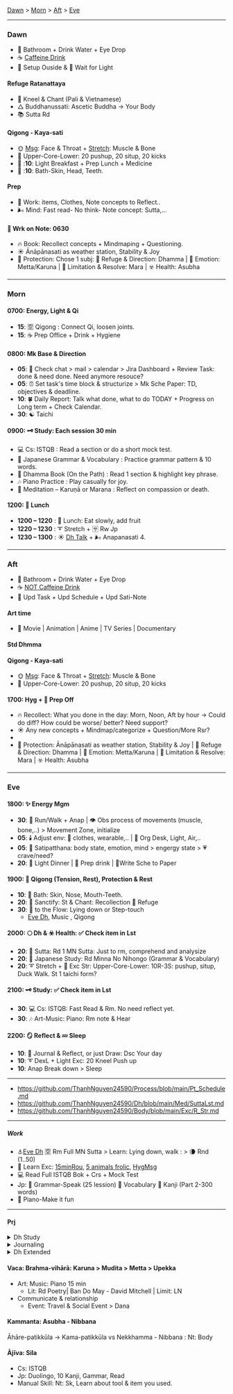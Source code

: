[Dawn](#Dawn) > [Morn](#Morn) > [Aft](#Aft) > [Eve](#Eve)  </br>

---
### Dawn
- 🚽 Bathroom + Drink Water + Eye Drop
- ☕ [Caffeine Drink](https://github.com/ThanhNguyen24590/Body/blob/main/Food/Drink-Supplement.md)
- 🌄 Setup Ouside & 🔅 Wait for Light
#### Refuge Ratanattaya
- 🎼 Kneel & Chant (Pali & Vietnamese)
- △ Buddhanussati: Ascetic Buddha -> Your Body
- 📚 Sutta Rd
#### Qigong - Kaya-sati
- 🌞 [Msg](https://github.com/ThanhNguyen24590/Body/blob/main/Exc/lstMsg.md): Face & Throat + [Stretch](https://github.com/ThanhNguyen24590/Body/blob/main/Exc/R_DexL.md): Muscle & Bone
- 💪 Upper-Core-Lower: 20 pushup, 20 situp, 20 kicks
- 🍵 :**10**: Light Breakfast + Prep Lunch + Medicine
- 🚿 :**10**: Bath-Skin, Head, Teeth.
#### Prep
- 🐜 Work: items, Clothes, Note concepts to Reflect..
- 🌬 Mind: Fast read- No think- Note concept: Sutta,...

#### 🚌 Wrk on Note: **0630**
- 🔥 Book: Recollect concepts + Mindmaping + Questioning.
- ☀️ Ānāpānasati as weather station, Stability & Joy
- 🔵 Protection: Chose 1 subj: 🙏 Refuge & Direction: Dhamma | 🌌 Emotion: Metta/Karuna | 🍖 Limitation & Resolve: Mara | ☣️ Health: Asubha

---
### Morn
#### 0700: Energy, Light & Qi
- **15**: 🈳 Qigong : Connect Qi, loosen joints.
- **15**: ☕ Prep Office + Drink + Hygiene

#### 0800: Mk Base & Direction
- **05**: 🎯 Check chat > mail > calendar > Jira Dashboard + Review Task: done & need done. Need anymore resouce?
- **05**: ⏰ Set task's time block & structurize > Mk Sche Paper: TD, objectives & deadline.
- **10**: 🍀 Daily Report: Talk what done, what to do TODAY + Progress on Long term + Check Calendar.  
- **30**: ☯️ Taichi

#### 0900: 🗝️ Study: Each session 30 min
- 💻 Cs: ISTQB : Read a section or do a short mock test.  
- 🎐 Japanese Grammar & Vocabulary : Practice grammar pattern & 10 words.
- 📖 Dhamma Book (On the Path) : Read 1 section & highlight key phrase.
- 🎶 Piano Practice : Play casually for joy.
- 🧘 Meditation – Karuṇā or Marana : Reflect on compassion or death. 


#### 1200: 🥗 Lunch
- **1200 – 1220** : 🥗 Lunch: Eat slowly, add fruit
- **1220 – 1230** : ➰ Stretch + 🈂️ Rw Jp
- **1230 – 1300** : ☀️ [Dh Talk](https://www.dhammatalks.org/audio/morning/) + 🌬️ Anapanasati 4.

---
### Aft
- 🚽 Bathroom + Drink Water + Eye Drop
- ☕ [NOT Caffeine Drink](https://github.com/ThanhNguyen24590/Body/blob/main/Food/Drink-Supplement.md)
- 🔅 Upd Task + Upd Schedule + Upd Sati-Note
#### Art time
- 🎥 Movie | Animation | Anime | TV Series | Documentary
#### Std Dhmma
#### Qigong - Kaya-sati
- 🌞 [Msg](https://github.com/ThanhNguyen24590/Body/blob/main/Exc/lstMsg.md): Face & Throat + [Stretch](https://github.com/ThanhNguyen24590/Body/blob/main/Exc/R_DexL.md): Muscle & Bone
- 💪 Upper-Core-Lower: 20 pushup, 20 situp, 20 kicks


#### 1700: Hyg + 🚌 Prep Off
- 🔥 Recollect: What you done in the day: Morn, Noon, Aft by hour -> Could do diff? How could be worse/ better? Need support?
- ☀ Any new concepts + Mindmap/categorize + Question/More Rsr?
-  
- 🔵 Protection: Ānāpānasati as weather station, Stability & Joy | 🙏 Refuge & Direction: Dhamma | 🌌 Emotion: Metta/Karuna | 🍖 Limitation & Resolve: Mara | ☣️ Health: Asubha

---
### Eve
#### 1800: ✨ Energy Mgm
- **30**: 🚶 Run/Walk + Anap | 👁️ Obs process of movements (muscle, bone,..) > Movement Zone, initialize
- **05**: 🕯️ Adjust env: 👅 clothes, wearable,.. | 🏡 Org Desk, Light, Air,.. 
- **05**: 🔅 Satipatthana: body state, emotion, mind > engergy state > 💗 crave/need?
- **20**: 🍲 Light Dinner | 🍷 Prep drink | 📝Write Sche to Paper

#### 1900: 🧿 Qigong (Tension, Rest), Protection & Rest
- **10**: 🚿 Bath: Skin, Nose, Mouth-Teeth.
- **20**: 🌿 Sanctify: St & Chant: Recollection 🙏 Refuge
- **30**: 🎼 to the Flow: Lying down or Step-touch
  - [Eve Dh](https://www.dhammatalks.org/audio/evening/), Music , Qigong

#### 2000: 🌕 Dh & ☣️ Health: ✅ Check item in Lst
- **20**: 📖 Sutta: Rd 1 MN Sutta: Just to rm, comprehend and analysize 
- **20**: 🎐 Japanese Study: Rd Minna No Nihongo (Grammar & Vocabulary)
- **20**: ➰ Stretch + 💪 Exc Str: Upper-Core-Lower: 10R-3S: pushup, situp, Duck Walk. St 1 taichi form?

#### 2100: 🗝️ Study: ✅ Check item in Lst
- **30**: 💻 Cs: ISTQB: Fast Read & Rm. No need reflect yet.
- **30**: 🎶 Art-Music: Piano: Rm note & Hear

#### 2200: 🪞 Reflect & 💤 Sleep
- **10**: 📓 Journal & Reflect, or just Draw: Dsc Your day
- **10**: ➰ DexL + Light Exc: 20 Kneel Push up
- **10**: Anap Break down > Sleep

---
+ https://github.com/ThanhNguyen24590/Process/blob/main/Pt_Schedule.md
+ https://github.com/ThanhNguyen24590/Dh/blob/main/Med/SuttaLst.md
+ https://github.com/ThanhNguyen24590/Body/blob/main/Exc/R_Str.md
---
##### Work
+ :anchor:[Eve Dh](https://www.dhammatalks.org/audio/evening/) :u7a7a: Rm Full MN Sutta > Learn: Lying down, walk : > :waning_crescent_moon: Rnd (1..50)
+ :muscle: Learn Exc: [15minRou](https://github.com/ThanhNguyen24590/Process/blob/main/Body/15minRou.md), [5 animals frolic](https://github.com/ThanhNguyen24590/Process/blob/main/Body/5-Animals.md), [HygMsg](https://github.com/ThanhNguyen24590/Process/blob/main/Body/HygMsg.md)
+ :computer: Read Full ISTQB Bok + Crs + Mock Test
+ Jp: :fallen_leaf: Grammar-Speak (25 lession) :cherry_blossom: Vocabulary :mount_fuji: Kanji (Part 2-300 words)
+ :musical_keyboard: Piano-Make it fun  

---
#### Prj
<details><summary>Dh Study</summary>

Daily
+ Rm & Org TriPitaka: Rd [MN 1](https://suttacentral.net/mn-mulapannasa) | [Ls](https://www.paliaudio.com/majjhima-nikaya) | Rsr Pali -> Vid Sutta
+ Chant (Find Chant zone with suitable rythm), Dh Talk ([Morn Short](https://www.dhammatalks.org/audio/morning/), [Eve](https://www.dhammatalks.org/audio/evening/)), Med
+ Rd: [stg On The Path](https://www.dhammatalks.org/books/OnThePath/Section0001.html)

Weekly
+ [Med Guide](https://www.dhammatalks.org/mp3_guidedMed_index.html)
+ Long Talk: [Lecture](https://www.dhammatalks.org/audio/lectures/), [Ajahn Sujato](https://bswa.org/teachings/?teaching_topic=0&teacher=585&media_type=&keywords=), [Ajahn Brahm](https://bswa.org/teachings/?teaching_topic=0&teacher=564&media_type=&keywords=)
+ Rsr: Csr: Early Meditation + Ajahn Brahmamavaso, ...
  + Neuroscience, Psychology & Science of Mind: Robert M. Sapolsky - Behave (Lib>NonFic.Mind),
  + Wiki: https://en.wikipedia.org/wiki/Emotion
</details>
<details><summary>Journaling</summary>

+ Hour start: Mk sche & goal for each hour.
+ Hour end: Log Emotion  & Check Progress > Journaling > Rw & Upd Process
</details>

<details>
  <summary>Dh Extended</summary>
+ Expand [Kammaṭṭhāna](https://en.wikipedia.org/wiki/Kamma%E1%B9%AD%E1%B9%ADh%C4%81na)
+ Rd [stg Mindful of the Body](https://www.dhammatalks.org/books/MindfulBody/Section0001.html)
+ Ls Dhamma talk, Med Guide > Med : Thai forest tradition: Thanissaro, Ajahn Brahm, Ajahn Sujato,...
+ Myanmar tradition, Buddhism Academia, History & Nonfiction : Pa Auk, Bikkhu Bodhi, Culadasa,..+ : Why Buddhism is true
+ Eastern Philosophy: Mahayana, vajrayana, secular Buddhism, Chinese philosophy, Indian philosophy
+ Philosophy of mind: Western philosophy
+  Productivity: Learning how to learn, time mng.
</details>



#### Vaca: Brahma-vihārā: Karuna > Mudita > Metta > Upekka
+ Art: Music: Piano 15 min
  + Lit: Rd Poetry| Ban Do May - David Mitchell | Limit: LN
+ Communicate & relationship
  + Event: Travel & Social Event > Dana
#### Kammanta: Asubha - Nibbana 
Āhāre-patikkūla -> Kama-patikkūla vs Nekkhamma - Nibbana : Nt: Body
#### Ājīva: Sila
+ Cs: ISTQB
+ Jp: Duolingo, 10 Kanji, Gammar, Read
+ Manual Skill: Nt: Sk, Learn about tool & item you used.

















































